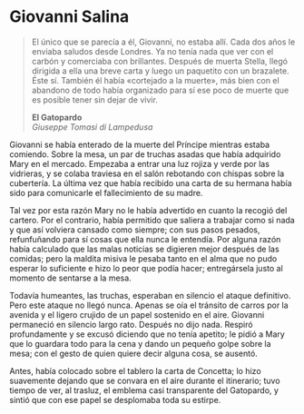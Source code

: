# Giovanni Salina

> El único que se parecía a él, Giovanni,no estaba allí. Cada dos años le enviaba saludos desde Londres. Ya no tenía nada que ver conel carbón y comerciaba con brillantes. Después de muerta Stella, llegó dirigida a ella unabreve carta y luego un paquetito con un brazalete. Éste sí. También él había «cortejado a lamuerte», más bien con el abandono de todo había organizado para sí ese poco de muerte quees posible tener sin dejar de vivir. 
>
> **El Gatopardo**  
>*Giuseppe Tomasi di Lampedusa*

Giovanni se había enterado de la muerte del Príncipe mientras estaba comiendo. Sobre la mesa, un par de truchas asadas que había adquirido Mary en el mercado. Empezaba a entrar una luz rojiza y verde por las vidrieras, y se colaba traviesa en el salón rebotando con chispas sobre la cubertería. La última vez que había recibido una carta de su hermana había sido para comunicarle el fallecimiento de su madre. 

Tal vez por esta razón Mary no le había advertido en cuanto la recogió del cartero. Por el contrario, había permitido que saliera a trabajar como si nada y que así volviera cansado como siempre; con sus pasos pesados, refunfuñando para sí cosas que ella nunca le entendía. Por alguna razón había calculado que las malas noticias se digieren mejor después de las comidas; pero la maldita misiva le pesaba tanto en el alma que no pudo esperar lo suficiente e hizo lo peor que podía hacer; entregársela justo al momento de sentarse a la mesa.

Todavía humeantes, las truchas, esperaban en silencio el ataque definitivo. Pero este ataque no llegó nunca. Apenas se oía el tránsito de carros por la avenida y el ligero crujido de un papel sostenido en el aire. Giovanni permaneció en silencio largo rato. Después no dijo nada. Respiró profundamente y se excusó diciendo que no tenía apetito; le pidió a Mary que lo guardara todo para la cena y dando un pequeño golpe sobre la mesa; con el gesto de quien quiere decir alguna cosa, se ausentó.

Antes, había colocado sobre el tablero la carta de Concetta; lo hizo suavemente dejando que se convara en el aire durante el itinerario; tuvo tiempo de ver, al trasluz, el emblema casi transparente del Gatopardo, y sintió que con ese papel se desplomaba toda su estirpe.
